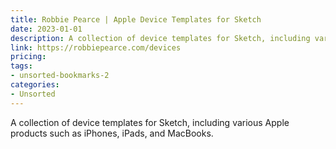 ```yaml
---
title: Robbie Pearce | Apple Device Templates for Sketch
date: 2023-01-01
description: A collection of device templates for Sketch, including various Apple products such as iPhones, iPads, and MacBooks.
link: https://robbiepearce.com/devices
pricing: 
tags: 
- unsorted-bookmarks-2 
categories: 
- Unsorted 
---
```


A collection of device templates for Sketch, including various Apple products such as iPhones, iPads, and MacBooks.